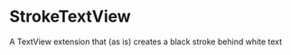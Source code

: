 StrokeTextView
==============

A TextView extension that (as is) creates a black stroke behind white text
